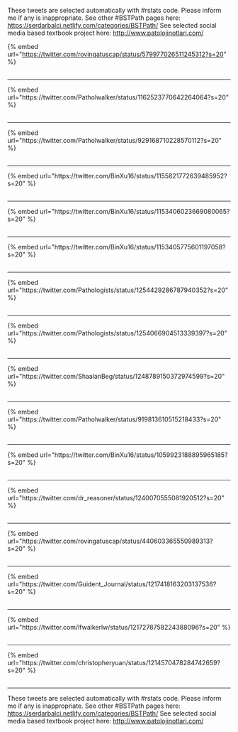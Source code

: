 

These tweets are selected automatically with #rstats code. Please inform me if any is inappropriate.
See other #BSTPath pages here: https://serdarbalci.netlify.com/categories/BSTPath/ 
See selected social media based textbook project here: http://www.patolojinotlari.com/

{% embed url="https://twitter.com/rovingatuscap/status/579977026511245312?s=20" %}<br>
<br>
<hr>
{% embed url="https://twitter.com/Patholwalker/status/1162523770642264064?s=20" %}<br>
<br>
<hr>
{% embed url="https://twitter.com/Patholwalker/status/929168710228570112?s=20" %}<br>
<br>
<hr>
{% embed url="https://twitter.com/BinXu16/status/1155821772639485952?s=20" %}<br>
<br>
<hr>
{% embed url="https://twitter.com/BinXu16/status/1153406023669080065?s=20" %}<br>
<br>
<hr>
{% embed url="https://twitter.com/BinXu16/status/1153405775601197058?s=20" %}<br>
<br>
<hr>
{% embed url="https://twitter.com/Pathologists/status/1254429286787940352?s=20" %}<br>
<br>
<hr>
{% embed url="https://twitter.com/Pathologists/status/1254066904513339397?s=20" %}<br>
<br>
<hr>
{% embed url="https://twitter.com/ShaalanBeg/status/1248789150372974599?s=20" %}<br>
<br>
<hr>
{% embed url="https://twitter.com/Patholwalker/status/919813610515218433?s=20" %}<br>
<br>
<hr>
{% embed url="https://twitter.com/BinXu16/status/1059923188895965185?s=20" %}<br>
<br>
<hr>
{% embed url="https://twitter.com/dr_reasoner/status/1240070555081920512?s=20" %}<br>
<br>
<hr>
{% embed url="https://twitter.com/rovingatuscap/status/440603365550989313?s=20" %}<br>
<br>
<hr>
{% embed url="https://twitter.com/Guident_Journal/status/1217418163203137536?s=20" %}<br>
<br>
<hr>
{% embed url="https://twitter.com/lfwalkerlw/status/1217278758224388096?s=20" %}<br>
<br>
<hr>
{% embed url="https://twitter.com/christopheryuan/status/1214570478284742659?s=20" %}<br>
<br>
<hr>


These tweets are selected automatically with #rstats code. Please inform me if any is inappropriate.
See other #BSTPath pages here: https://serdarbalci.netlify.com/categories/BSTPath/ 
See selected social media based textbook project here: http://www.patolojinotlari.com/

